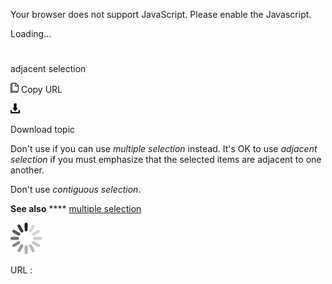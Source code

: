 Your browser does not support JavaScript. Please enable the Javascript.

Loading...

# 

adjacent selection

![Copy URL](adjacent-selection_files/Copy.png)
Copy URL

![Download](adjacent-selection_files/Download.png)

Download topic

Don't use if you can use *multiple selection* instead. It's OK to use *adjacent selection* if you must emphasize that the selected items are adjacent to one another.

Don't use *contiguous selection*.

**See also** **** [multiple selection](https://worldready.cloudapp.net/Styleguide/Read?id=2700&topicid=32286)

![In progress](adjacent-selection_files/activity-large.gif)

URL :
